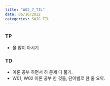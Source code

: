 ```yaml
---
title: "W02_7_TIL"
date: 06/10/2022
categories: SWJG TIL
---
```

### TP
- 물 많이 마시기

### TD
- 이론 공부 하면서 하 문제 다 풀기.
- W01, W02 이론 공부 한 것들, 단어별로 한 줄 요약.



